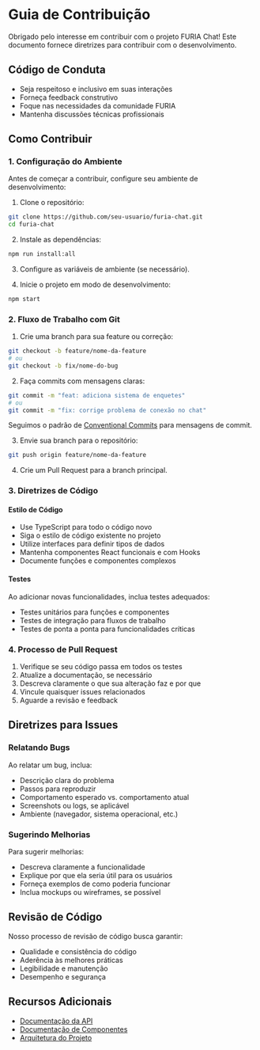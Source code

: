 # Guia de Contribuição

Obrigado pelo interesse em contribuir com o projeto FURIA Chat! Este documento fornece diretrizes para contribuir com o desenvolvimento.

## Código de Conduta

- Seja respeitoso e inclusivo em suas interações
- Forneça feedback construtivo
- Foque nas necessidades da comunidade FURIA
- Mantenha discussões técnicas profissionais

## Como Contribuir

### 1. Configuração do Ambiente

Antes de começar a contribuir, configure seu ambiente de desenvolvimento:

1. Clone o repositório:
```bash
git clone https://github.com/seu-usuario/furia-chat.git
cd furia-chat
```

2. Instale as dependências:
```bash
npm run install:all
```

3. Configure as variáveis de ambiente (se necessário).

4. Inicie o projeto em modo de desenvolvimento:
```bash
npm start
```

### 2. Fluxo de Trabalho com Git

1. Crie uma branch para sua feature ou correção:
```bash
git checkout -b feature/nome-da-feature
# ou
git checkout -b fix/nome-do-bug
```

2. Faça commits com mensagens claras:
```bash
git commit -m "feat: adiciona sistema de enquetes"
# ou
git commit -m "fix: corrige problema de conexão no chat"
```

Seguimos o padrão de [Conventional Commits](https://www.conventionalcommits.org/) para mensagens de commit.

3. Envie sua branch para o repositório:
```bash
git push origin feature/nome-da-feature
```

4. Crie um Pull Request para a branch principal.

### 3. Diretrizes de Código

#### Estilo de Código

- Use TypeScript para todo o código novo
- Siga o estilo de código existente no projeto
- Utilize interfaces para definir tipos de dados
- Mantenha componentes React funcionais e com Hooks
- Documente funções e componentes complexos

#### Testes

Ao adicionar novas funcionalidades, inclua testes adequados:

- Testes unitários para funções e componentes
- Testes de integração para fluxos de trabalho
- Testes de ponta a ponta para funcionalidades críticas

### 4. Processo de Pull Request

1. Verifique se seu código passa em todos os testes
2. Atualize a documentação, se necessário
3. Descreva claramente o que sua alteração faz e por que
4. Vincule quaisquer issues relacionados
5. Aguarde a revisão e feedback

## Diretrizes para Issues

### Relatando Bugs

Ao relatar um bug, inclua:

- Descrição clara do problema
- Passos para reproduzir
- Comportamento esperado vs. comportamento atual
- Screenshots ou logs, se aplicável
- Ambiente (navegador, sistema operacional, etc.)

### Sugerindo Melhorias

Para sugerir melhorias:

- Descreva claramente a funcionalidade
- Explique por que ela seria útil para os usuários
- Forneça exemplos de como poderia funcionar
- Inclua mockups ou wireframes, se possível

## Revisão de Código

Nosso processo de revisão de código busca garantir:

- Qualidade e consistência do código
- Aderência às melhores práticas
- Legibilidade e manutenção
- Desempenho e segurança

## Recursos Adicionais

- [Documentação da API](./api.md)
- [Documentação de Componentes](./components.md)
- [Arquitetura do Projeto](./architecture.md) 
